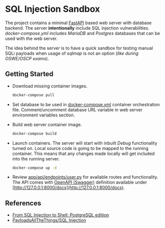 # SQL Injection Sandbox

The project contains a minimal [FastAPI](https://fastapi.tiangolo.com/) based web server with database backend. The server **intentionally** include SQL injection vulnerabilities. _docker-compose.yml_ includes _MariaDB_ and _Postgres_ databases that can be used with the web server.

The idea behind the server is to have a quick sandbox for testing manual SQLi payloads when usage of _sqlmap_ is not an option (_like during OSWE/OSCP exams_).

## Getting Started

- Download missing container images.

  ```bash
  docker-compose pull
  ```

- Set database to be used in [docker-compose.yml](docker-compose.yml) container orchestration file. Comment/uncomment database URL variable in web server environment variables section.

- Build web server container image.

  ```bash
  docker-compose build
  ```

- Launch containers. The server will start with inbuilt _Debug_ functionality turned on. Local source code is going to be mapped to the running container. This means that any changes made locally will get included into the running server.

  ```bash
  docker-compose up -d
  ```

- Review [app/api/endpoints/user.py](app/api/endpoints/user.py) for available routes and functionality. The API comes with [OpenAPI (Swagger)](https://swagger.io/specification/) definition available under [http://127.0.0.1:8000/docs](http://127.0.0.1:8000/docs).

## References

- [From SQL Injection to Shell: PostgreSQL edition](https://pentesterlab.com/exercises/from_sqli_to_shell_pg_edition/course)
- [PayloadsAllTheThings/SQL Injection](https://github.com/swisskyrepo/PayloadsAllTheThings/tree/master/SQL%20Injection)
